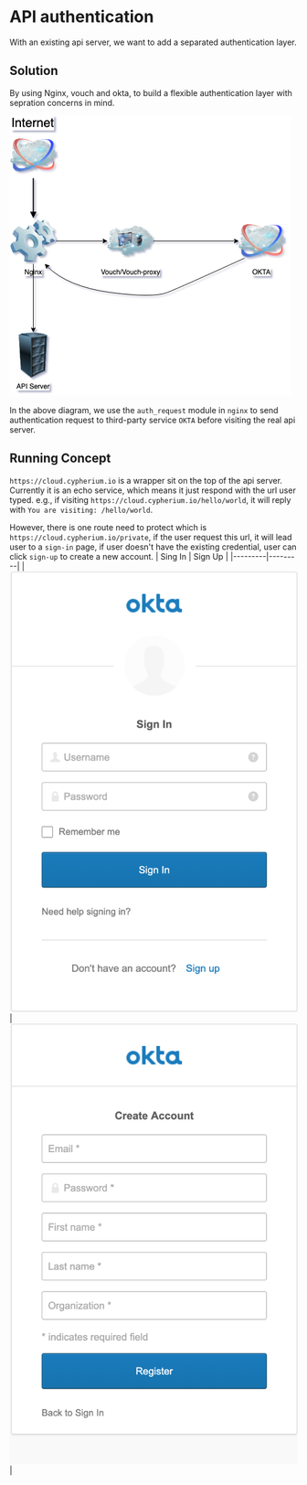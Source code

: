 # API authentication

With an existing api server, we want to add a separated authentication layer.

## Solution

By using Nginx, vouch and okta, to build a flexible authentication layer with sepration concerns in mind.

![Whole structure Diagram](./whole-structure.png)

In the above diagram, we use the `auth_request` module in `nginx` to send authentication request to third-party service `OKTA` before visiting the real api server.

## Running Concept

`https://cloud.cypherium.io` is a wrapper sit on the top of the api server. Currently it is an echo service, which means it just respond with the url user typed. e.g., if visiting `https://cloud.cypherium.io/hello/world`, it will reply with `You are visiting: /hello/world`.

However, there is one route need to protect which is `https://cloud.cypherium.io/private`, if the user request this url, it will lead user to a `sign-in` page, if user doesn't have the existing credential, user can click `sign-up` to create a new account.
| Sing In | Sign Up |
|---------|---------|
|![Sign in](./sign-in.png)|![Sign up](./sign-up.png)|
